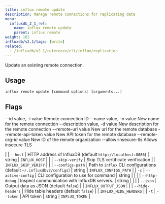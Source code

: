 ```yaml
---
title: influx remote update
description: Manage remote connections for replicating data
menu:
  influxdb_2_1_ref:
    name: influx remote update
    parent: influx remote
weight: 102
influxdb/v2.1/tags: [write]
related:
  - /influxdb/v2.1/reference/cli/influx/replication
---
```


Update an existing remote connection.

## Usage
```
influx remote update [command options] [arguments...]
```

## Flags

   --id value, -i value           Remote connection ID
   --name value, -n value         New name for the remote connection
   --description value, -d value  New description for the remote connection
   --remote-url value             New url for the remote database
   --remote-api-token value       New API token for the remote database
   --remote-org-id value          New ID of the remote organization
   --allow-insecure-tls           Allows insecure TLS

|      | `--host`          | HTTP address of InfluxDB (default `http://localhost:8086`)            | string     | `INFLUX_HOST`         |
|      | `--skip-verify`   | Skip TLS certificate verification                                     |            | `INFLUX_SKIP_VERIFY`  |
|      | `--configs-path`  | Path to `influx` CLI configurations (default `~/.influxdbv2/configs`) | string     | `INFLUX_CONFIGS_PATH` |
| `-c` | `--active-config` | CLI configuration to use for command                                  | string     |                       |
|      | `--http-debug`    | Inspect communication with InfluxDB servers.                          | string     |                       |
|      | `--json`          | Output data as JSON (default `false`)                                 |            | `INFLUX_OUTPUT_JSON`  |
|      | `--hide-headers`  | Hide table headers (default `false`)                                  |            | `INFLUX_HIDE_HEADERS` |
| `-t` | `--token`         | API token                                                             | string     | `INFLUX_TOKEN`        |
